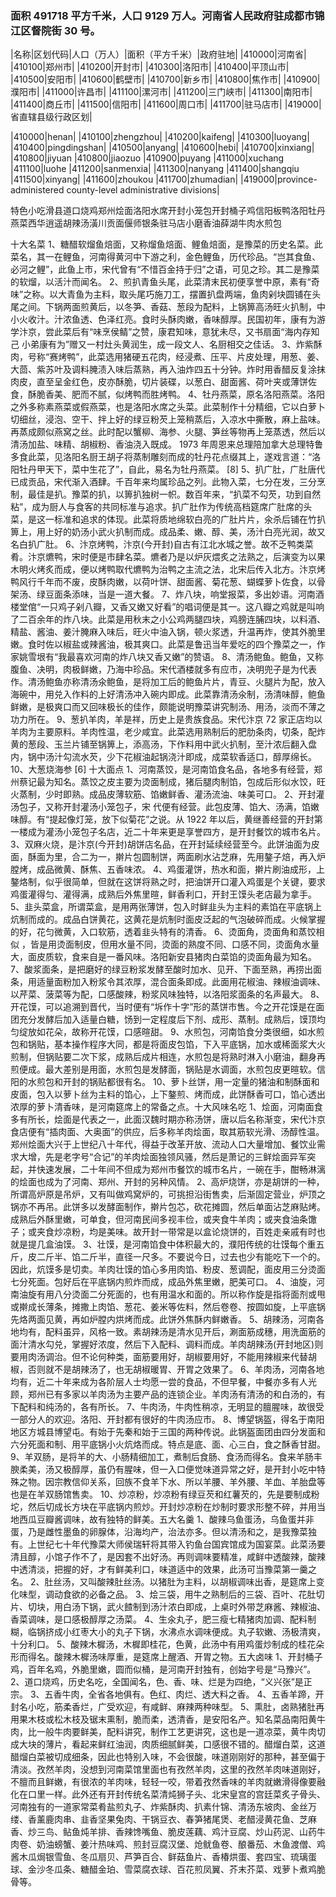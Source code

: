 <!--
 * @Author: vigne 1186963387@qq.com
 * @Date: 2022-09-27 12:06:12
 * @LastEditors: Please set LastEditors
 * @LastEditTime: 2023-10-19 11:04:48
 * @FilePath: /cooking-menu/src/views/asia/eastAsia/china/mockData/henanProvince/readme.md
 * @Description: 这是默认设置,请设置`customMade`, 打开koroFileHeader查看配置 进行设置: https://github.com/OBKoro1/koro1FileHeader/wiki/%E9%85%8D%E7%BD%AE
-->

### 面积 491718 平方千米，人口 9129 万人。河南省人民政府驻成都市锦江区督院街 30 号。

<!-- ||||| -->

|名称|区划代码|人口（万人）|面积（平方千米）|政府驻地| |410000|河南省| |410100|郑州市| |410200|开封市| |410300|洛阳市| |410400|平顶山市| |410500|安阳市| |410600|鹤壁市| |410700|新乡市| |410800|焦作市| |410900|濮阳市| |411000|许昌市| |411100|漯河市| |411200|三门峡市| |411300|南阳市| |411400|商丘市| |411500|信阳市| |411600|周口市| |411700|驻马店市| |419000|省直辖县级行政区划|

|410000|henan| |410100|zhengzhou| |410200|kaifeng| |410300|luoyang| |410400|pingdingshan| |410500|anyang| |410600|hebi| |410700|xinxiang| |410800|jiyuan |410800|jiaozuo |410900|puyang |411000|xuchang |411100|luohe |411200|sanmenxia| |411300|nanyang |411400|shangqiu |411500|xinyang| |411600|zhoukou |411700|zhumadian| |419000|province-administered county-level administrative divisions|

特色小吃滑县道口烧鸡郑州烩面洛阳水席开封小笼包开封桶子鸡信阳板鸭洛阳牡丹燕菜西华逍遥胡辣汤潢川贡面偃师银条驻马店小磨香油薛湖牛肉水煎包

十大名菜 1、糖醋软熘鱼焙面，又称熘鱼焙面、鲤鱼焙面，是豫菜的历史名菜。此菜名，其一在鲤鱼，河南得黄河中下游之利，金色鲤鱼，历代珍品。“岂其食鱼、必河之鲤”，此鱼上市，宋代曾有“不惜百金持于归”之语，可见之珍。其二是豫菜的软熘，以活汁而闻名。 2、煎扒青鱼头尾，此菜清末民初便享誉中原，素有“奇味”之称。以大青鱼为主料，取头尾巧施刀工，摆置扒盘两端，鱼肉剁块圆铺在头尾之间。下锅两面煎黄后，以冬笋、香菇、葱段为配料，上锅箅高汤旺火扒制，中小火收汁。汁浓鱼透、色泽红亮。食时头酥肉嫩，香味醇厚。民国初年，康有为游学汴京，尝此菜后有“味烹侯鲭”之赞，康君知味，意犹未尽，又书扇面“海内存知己 小弟康有为”赠又一村灶头黄润生，成一段文人、名厨相交之佳话。 3、炸紫酥肉，号称“赛烤鸭”，此菜选用猪硬五花肉，经浸煮、压平、片皮处理，用葱、姜、大茴、紫苏叶及调料腌渍入味后蒸熟，再入油炸四五十分钟。炸时用香醋反复涂抹肉皮，直至呈金红色，皮亦酥脆，切片装碟，以葱白、甜面酱、荷叶夹或薄饼佐食，酥脆香美、肥而不腻，似烤鸭而胜烤鸭。 4、牡丹燕菜，原名洛阳燕菜。洛阳之外多称素燕菜或假燕菜，也是洛阳水席之头菜。此菜制作十分精细，它以白萝卜切细丝，浸泡、空干、拌上好的绿豆粉芡上笼稍蒸后，入凉水中撕散，麻上盐味。再蒸成颇似燕窝之丝。此时配以蟹柳、海参、火腿、笋丝等物再上笼蒸透，然后以清汤加盐、味精、胡椒粉、香油浇入既成。 1973 年周恩来总理陪加拿大总理特鲁多食此菜，见洛阳名厨王胡子将蒸制雕刻而成的牡丹花点缀其上，遂戏言道：“洛阳牡丹甲天下，菜中生花了”，自此，易名为牡丹燕菜。 [8] 5、扒广肚，广肚唐代已成贡品，宋代渐入酒肆。千百年来均属珍品之列。此物入菜，七分在发，三分烹制，最佳是扒。豫菜的扒，以箅扒独树一帜。数百年来，“扒菜不勾芡，功到自然粘”，成为厨人与食客的共同标准与追求。扒广肚作为传统高档筵席广肚席的头菜，是这一标准和追求的体现。此菜将质地绵软白亮的广肚片片，氽杀后铺在竹扒箅上，用上好的奶汤小武火扒制而成。成品柔、嫩、醇、美，汤汁白亮光润，故又名白扒广肚。 6、汴京烤鸭，汴京(今开封)自古有江北水城之誉。故不乏鸭类菜肴。汴京爊鸭，宋时便是市肆名菜。爊者乃是以炉灰煨炙之法熟之，后演变为以果木明火烤炙而成，便以烤鸭取代爊鸭为治鸭之主流之法，北宋后传入北方。汴京烤鸭风行千年而不废，皮酥肉嫩，以荷叶饼、甜面酱、菊花葱、蝴蝶萝卜佐食，以骨架汤、绿豆面条添味，当是一道大餐。 7、炸八块，响堂报菜，多出妙语。河南酒楼堂倌“一只鸡子剁八瓣，又香又嫩又好看”的唱词便是其一。这八瓣之鸡就是叫响了二百余年的炸八块。此菜是用秋末之小公鸡两腿四块，鸡膀连脯四块，以料酒、精盐、酱油、姜汁腌麻入味后，旺火中油入锅，顿火浆透，升温再炸，使其外脆里嫩。食时佐以椒盐或辣酱油，极其爽口。此菜是鲁迅当年爱吃的四个豫菜之一，作家姚雪垠有“我最喜欢河南的炸八块又香又嫩”的赞语。 8、清汤鲍鱼。鲍鱼，又称腹鱼、决明，肉极鲜嫩，乃海中珍品。宋代酒楼就多有应市，决明兜子是为代表作。清汤鲍鱼亦称清汤氽鲍鱼，是将加工后的鲍鱼片片，青豆、火腿片为配，放入海碗中，用兑入作料的上好清汤冲入碗内即成。此菜靠清汤氽制，汤清味醇，鲍鱼鲜嫩，是极爽口而又回味极长的佳作，颇能说明豫菜讲究制汤、用汤，淡而不薄之功力所在。 9、葱扒羊肉，羊是祥，历史上是贵族食品。宋代汴京 72 家正店均以羊肉为主要原料。羊肉性温，老少咸宜。此菜选用熟制后的肥肋条肉，切条，配炸黄的葱段、玉兰片铺至锅箅上，添高汤，下作料用中武火扒制，至汁浓后翻入盘内，锅中汤汁勾流水芡，少下花椒油起锅浇汁即成，成菜软香适口，醇厚绵长。 10、大葱烧海参 [6] 十大面点 1、河南蒸饺，是河南馅食名品，各地多有经营，郑州蔡记最为知名。蒸饺之皮主要为烫面制成，猪后腿肉制馅，包成后形似水饺，旺火蒸制，少时即熟。成品皮薄软筋、馅嫩鲜香、灌汤流油、味美可口。 2、开封灌汤包子，又称开封灌汤小笼包子，宋 代便有经营。此包皮薄、馅大、汤满，馅嫩味醇。有“提起像灯笼，放下似菊花”之说。从 1922 年以后，黄继善经营的开封第一楼成为灌汤小笼包子名店，近二十年来更是享誉四方，是开封餐饮的城市名片。 3、双麻火烧，是汴京(今开封)胡饼店名品，在开封延续经营至今。此饼油面为皮面，酥面为里，合二为一，擀片包圆制饼，两面刷水沾芝麻，先用鏊子焙，再入炉膛烤，成品微黄、酥焦、五香味浓。 4、鸡蛋灌饼，热水和面，擀片刷油成形，上鏊烙制，似乎很简单，但就在这饼将熟之时，把油饼开口灌入鸡蛋是个关键，要求鸡蛋灌得匀、灌得满，成熟后外焦里暄，鲜香利口，开封王馍头老店最为拿手。 5、韭头菜盒，所谓菜盒，是用两张薄饼，包入时鲜韭头为主料的素馅在平底锅上炕制而成的。成品白饼黄花，这黄花是炕制时面皮泛起的气泡破碎而成。火候掌握的好，花匀微黄，入口软筋，透着韭头特有的清香。 6、烫面角，烫面角和蒸饺相似 ，皆是用烫面制皮，但用水量不同，烫面的熟度不同、口感不同，烫面角水量大，面皮质软，食来自是一番风味。洛阳新安县猪肉白菜馅的烫面角最为知名。 7、酸浆面条，是把磨好的绿豆粉浆发酵至酸时加水、见开、下面至熟，再捞出面条，用适量面粉加入粉浆令其浓厚，混合面条即成。此面用花椒油、辣椒油调味、以芹菜、菠菜等为配，口感酸辣，粉浆风味独特，以洛阳浆面条的名声最大。 8、开花馍，可以追溯到晋代，当时便有“坼作十字”形的蒸饼市售。今之开花馍是在面团充分发酵后加入适量白糖，饧到一定程度后下剂、成形、蒸制。成熟后，馍顶均匀绽放如花朵，故称开花馍，口感暄甜。 9、水煎包，河南馅食分类很细，如水煎包和锅贴，基本操作程序大同，都是将面皮包馅，下入平底锅，加水或稀面浆大火煎制，但锅贴要二次下浆，成熟后成片相连，水煎包是将熟时淋入小磨油，翻身再煎便成。最大差别是用面，水煎包是发酵面，锅贴是水调面，水煎包皮更暄软。信阳的水煎包和开封的锅贴都很有名。 10、萝卜丝饼，用一定量的猪油和制酥面和皮面，包入以萝卜丝为主料的馅心，上下鏊煎、烤而成，此饼酥香可口，馅心透出浓厚的萝卜清香味，是河南筵席上的常备之点。十大风味名吃 1、烩面，河南面食多有所长，烩面是代表之一，此面汉魏时期亦称汤饼，唐以后名称渐变，宋代汴京食店便有“插肉面、大奥面”的供应，后多称羊肉烩面，取其筋软光滑、汤醇性温。郑州烩面大兴于上世纪八十年代，得益于改革开放、流动人口大量增加、餐饮业需求大增，先是老字号“合记”的羊肉烩面独领风骚，然后是萧记的三鲜烩面异军突起，并快速发展，二十年间不但成为郑州市餐饮的城市名片，一碗在手，酣畅淋漓的烩面也成为了河南、郑州、开封的另种风情。 2、高炉烧饼，亦是胡饼的一种，所谓高炉原是吊炉，又有叫做鸡窝炉的，可挑担沿街售卖，后渐固定营业，炉顶之锅亦不再吊。此饼多以发酵面制作，擀片包芯，砍花摊圆，然后单面沾芝麻贴烤。成熟后外酥里嫩，可单食，但河南民间多视丰俭，或夹食牛羊肉；或夹食油条馓子；或夹食炒凉粉，均是美味。故开封一带常是以盒论烧饼的，百姓走亲戚有时也就是提几盒油馍。 3、壮馍，是河南馅食中体积最大的，濮阳传统的壮馍每个重五斤，皮二斤半、馅二斤半，直径一尺多。不要说今日，过去也少有能吃下一个的。因此，炕馍多是切卖。羊肉壮馍的馅心多用肉馅、粉皮、葱调配，面皮用三分烫面七分死面。包好后在平底锅内煎炸而成，成品外焦里嫩，肥美可口。 4、油旋，河南油旋有用八分烫面二分死面的，也有用温水和面的。所以称作旋是指将面剂或甩或擀成长薄条，摊撒上肉馅、葱花、姜米等佐料，然后卷卷、按圆如旋，上平底锅先烙两面见黄，再如炉膛内烘烤而成。此饼外焦酥内鲜嫩香。 5、胡辣汤，河南各地均有，配料虽异，风格一致。素胡辣汤是清水见开后，涮面筋成穗，用洗面筋的面汁清水勾兑，掌握好浓度，然后下入配料、调料而成。羊肉胡辣汤(开封地区)则要用肉汤调治。但不论何种类，面筋要用好，胡椒要用好，不能用辣椒来代替胡椒，否则就不是胡辣汤了，也无胡椒暖胃、开胃之效果了。 6、羊肉汤，河南各地均有，近二十年来成为各阶层人士均愿一尝的食品，不但早餐，中餐亦多有人光顾，郑州已有多家以羊肉汤为主要产品的连锁企业。羊肉汤有清汤的和白汤的，有下配料和纯汤的，各有所长。 7、牛肉汤，牛肉性稍凉，无明显的膻腥味，故很受一部分人的欢迎。洛阳、开封都有很好的牛肉汤应市。 8、博望锅盔，得名于南阳地区方城县博望屯。有始于先秦和始于三国的两种传说。此锅盔面团由四分发面和六分死面和制、用平底锅小火炕烙而成。特点是底、面、心三白，食之酥香甘甜。 9、羊双肠，是将羊的大、小肠精细加工，煮制后食肠、食汤而得名。食来羊肠丰腴柔美，汤又极醇厚，虽仍有腥味，但一入口便觉味道异常之好，是开封小吃中特殊之物。因宗教信仰关系，回族不食羊下水、所以羊腰、羊外腰、羊血、羊胎盘等也是在羊双肠馆售卖。 10、炒凉粉，炒凉粉有绿豆芡和红薯芡的，先是要制成粉坨，然后切成长方块在平底锅内煎炒。开封炒凉粉在炒制时要求形整不碎，并用当地西瓜豆瓣酱调味，故有独特的鲜美。五大名羹 1、酸辣乌鱼蛋汤，乌鱼蛋并非蛋，乃是雌性墨鱼的卵腺体，沿海均产，治法亦多。但以清汤和之，是我豫菜独有。上世纪七十年代豫菜大师侯瑞轩将其带入钓鱼台国宾馆成为国宴菜。此菜汤要清且醇，小馆子作不了，是因套不出好汤。再则调味要精准，咸鲜中透酸辣，酸辣中透清淡，把握的好，才有鲜美利口，味道适中的效果，此汤可当豫菜第一羹之名。 2、肚丝汤，又叫酸辣肚丝汤。以猪肚为主料，以胡椒调味出香，是筵席上变化味型，调动食欲的必备之品。 3、烩三袋，用牛之熟制后的三袋、百叶、花肚切片、切块，用白汤下锅，武火餷制到汤汁浓白即成，上桌时外带芝麻酱、辣椒油、香菜调味，是口感极醇厚之汤菜。 4、生氽丸子，肥三瘦七精猪肉加调、配料制糊，临锅挤成小红枣大小的丸子下锅，水沸点水调味便成。丸子软嫩、汤极清爽，十分利口。 5、酸辣木樨汤，木樨即桂花，色黄，此汤中有用鸡蛋炒制成的桂花朵形而得名。酸辣木樨汤味厚重，是筵席上醒酒、开胃之物。五大卤味 1、开封桶子鸡，百年名鸡，外脆里嫩，圆而似桶，是河南开封独有，创始字号是“马豫兴”。 2、道口烧鸡，历史名吃，全国闻名，色、香、味、烂是为四绝，“义兴张”是正宗。 3、五香牛肉，全省各地俱有。色红、肉烂、透大料之香。 4、五香羊蹄，开封名小吃，筋柔香烂，广受欢迎，有咸鲜、麻辣两种味型。 5、熏肚，卤熟猪肚再用果木枝或松木枝及锯末熏制，脆而柔，透清香，是安阳名产。知名菜品南阳黄牛肉，比一般牛肉要鲜美，配料讲究，制作工艺更讲究，这也是一道凉菜，黄牛肉切成大块的薄片，看起来鲜红油润，肉质细腻鲜美，口感很不错的。醋熘白菜，这道醋熘白菜被切成细条，因此也特别入味，不会很酸，味道刚刚好的那种，甚至偏于清淡。孜然羊肉，没想到河南菜馆里面也有孜然羊肉，这里的孜然羊肉味道刚好，不膻而且鲜嫩，有很浓的羊肉味，轻轻一咬，带着孜然香味的羊肉就嫩滑得像要融化在口里一样。此外还有开封传统名菜清炖狮子头、北宋皇宫的宫廷菜炙子骨头、河南独有的一道家常菜肴盐煎丸子、炸紫酥肉、扒素什锦、清汤东坡肉、金丝万缕、香薰鹿肉串、韭香坚果兔肉、干锅豆衣、春笋猪尾煲、老醋浸黄花鱼、芝麻香、炒三鸟、鲇鱼炖羊排、香辣馋嘴鱼、脆皮莲藕、鸡汁豆腐、炒山药泥、山药牛肉卷、奶油螃蟹、姜汁热味鸡、煎封豆腐汉堡、炝鱿鱼卷、酿番茄、木鱼渡僧、鸡酱木瓜焗银雪鱼、冬瓜扇贝、芦笋百合、鲜菇鱼片、香椿烘蛋、套四宝、琉璃蛋球、金沙冬瓜条、糖醋金珀、雪菜腐衣球、百花煎凤翼、芥末芥菜、戏萝卜煮鸡脆骨等。
